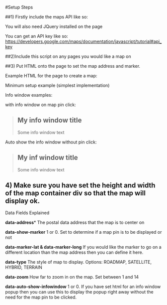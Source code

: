 #Setup Steps

##1) Firstly include the maps API like so:

> <script type='text/javascript' src="https://maps.googleapis.com/maps/api/js?v=3.6&sensor=false&callback=initialize&key=XXX"></script>

You will also need JQuery installed on the page

You can get an API key like so:
https://developers.google.com/maps/documentation/javascript/tutorial#api_key

##2)Include this script on any pages you would like a map on

##3) Put HTML onto the page to set the map address and marker.

Example HTML for the page to create a map:

> <div class="quickGoogleMap" id="contactGoogleMap"
> data-address="ADDRESS HERE"
> data-show-marker="1"
> data-marker-lat="52.440983"
> data-market-long="-1.865927"
> data-type="ROADMAP"
> data-zoom="13"></div>

Minimum setup example (simplest implementation)

> <div class="quickGoogleMap" id="contactGoogleMap" data-address="ADDRESS HERE"></div>
Info window examples:

with info window on map pin click:

> <div class="quickGoogleMap" id="contactGoogleMap" data-address="ADDRESS HERE">
> <h2>My info window title</h2>
> <p>Some info window text</p>
> </div>

Auto show the info window without pin click:

> <div class="quickGoogleMap" id="contactGoogleMap"
> data-address="ADDRESS HERE"
> data-auto-show-infowindow="1" >
> <h2>My inf window title</h2>
> <p>Some info window text</p>
> </div>

## 4) Make sure you have set the height and width of the map container div so that the map will display ok.

Data Fields Explained

**data-address***
The postal data address that the map is to center on

**data-show-marker**
1 or 0. Set to determine if a map pin is to be displayed or not

**data-marker-lat & data-marker-long**
If you would like the marker to go on a different location than the map address then you can define it here.

**data-type**
The style of map to display. Options: ROADMAP, SATELLITE, HYBRID, TERRAIN

**data-zoom**
How far to zoom in on the map. Set between 1 and 14

**data-auto-show-infowindow**
1 or 0. If you have set html for an info window popup then you can use this to display the popup right away without the need for the map pin to be clicked.